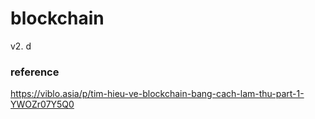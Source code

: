 # blockchain
v2. 
d
### reference
https://viblo.asia/p/tim-hieu-ve-blockchain-bang-cach-lam-thu-part-1-YWOZr07Y5Q0


